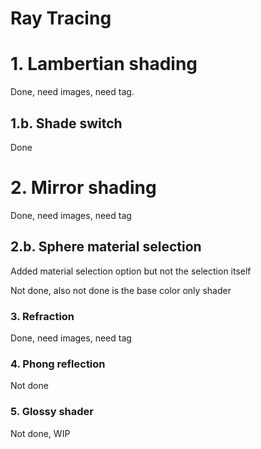 # Ray Tracing

# 1. Lambertian shading

Done, need images, need tag.

## 1.b. Shade switch

Done

# 2. Mirror shading

Done, need images, need tag

## 2.b. Sphere material selection

Added material selection option but not the selection itself

Not done, also not done is the base color only shader

### 3. Refraction

Done, need images, need tag

### 4. Phong reflection

Not done

### 5. Glossy shader

Not done, WIP